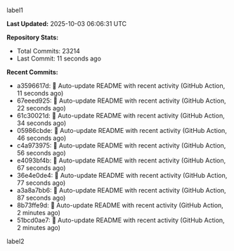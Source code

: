 
label1 
<!-- ACTIVITY_START -->
**Last Updated:** 2025-10-03 06:06:31 UTC

**Repository Stats:**
- Total Commits: 23214
- Last Commit: 11 seconds ago

**Recent Commits:**
- a3596617d: 🤖 Auto-update README with recent activity (GitHub Action, 11 seconds ago)
- 67eeed925: 🤖 Auto-update README with recent activity (GitHub Action, 22 seconds ago)
- 61c30021d: 🤖 Auto-update README with recent activity (GitHub Action, 34 seconds ago)
- 05986cbde: 🤖 Auto-update README with recent activity (GitHub Action, 46 seconds ago)
- c4a973975: 🤖 Auto-update README with recent activity (GitHub Action, 56 seconds ago)
- e4093bf4b: 🤖 Auto-update README with recent activity (GitHub Action, 67 seconds ago)
- 36e4e0de4: 🤖 Auto-update README with recent activity (GitHub Action, 77 seconds ago)
- a3a8a7bb6: 🤖 Auto-update README with recent activity (GitHub Action, 87 seconds ago)
- 8b73ffe9d: 🤖 Auto-update README with recent activity (GitHub Action, 2 minutes ago)
- 51bcd0ae7: 🤖 Auto-update README with recent activity (GitHub Action, 2 minutes ago)
<!-- ACTIVITY_END -->

label2
